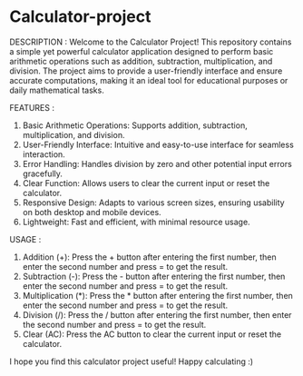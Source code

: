 # Calculator-project

DESCRIPTION :
Welcome to the Calculator Project! This repository contains a simple yet powerful calculator application designed to perform basic arithmetic operations such as addition, subtraction, multiplication, and division. The project aims to provide a user-friendly interface and ensure accurate computations, making it an ideal tool for educational purposes or daily mathematical tasks.

FEATURES :
1. Basic Arithmetic Operations: Supports addition, subtraction, multiplication, and division.
2. User-Friendly Interface: Intuitive and easy-to-use interface for seamless interaction.
3. Error Handling: Handles division by zero and other potential input errors gracefully.
5. Clear Function: Allows users to clear the current input or reset the calculator.
6. Responsive Design: Adapts to various screen sizes, ensuring usability on both desktop and mobile devices.
7. Lightweight: Fast and efficient, with minimal resource usage.
   
USAGE :
1. Addition (+): Press the + button after entering the first number, then enter the second number and press = to get the result.
2. Subtraction (-): Press the - button after entering the first number, then enter the second number and press = to get the result.
3. Multiplication (*): Press the * button after entering the first number, then enter the second number and press = to get the result.
4. Division (/): Press the / button after entering the first number, then enter the second number and press = to get the result.
5. Clear (AC): Press the AC button to clear the current input or reset the calculator.

   
I hope you find this calculator project useful! Happy calculating :)


